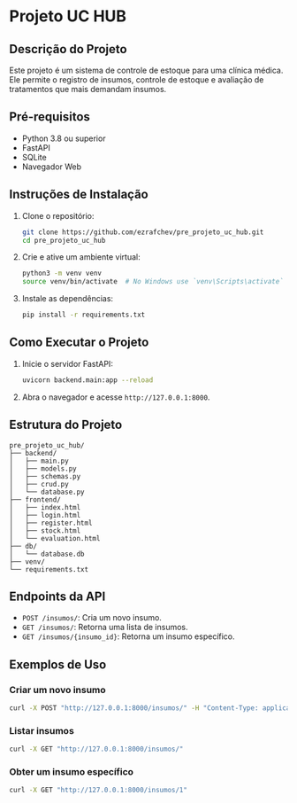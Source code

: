 
# Projeto UC HUB

## Descrição do Projeto
Este projeto é um sistema de controle de estoque para uma clínica médica. Ele permite o registro de insumos, controle de estoque e avaliação de tratamentos que mais demandam insumos.

## Pré-requisitos
- Python 3.8 ou superior
- FastAPI
- SQLite
- Navegador Web

## Instruções de Instalação
1. Clone o repositório:
    ```bash
    git clone https://github.com/ezrafchev/pre_projeto_uc_hub.git
    cd pre_projeto_uc_hub
    ```

2. Crie e ative um ambiente virtual:
    ```bash
    python3 -m venv venv
    source venv/bin/activate  # No Windows use `venv\Scripts\activate`
    ```

3. Instale as dependências:
    ```bash
    pip install -r requirements.txt
    ```

## Como Executar o Projeto
1. Inicie o servidor FastAPI:
    ```bash
    uvicorn backend.main:app --reload
    ```

2. Abra o navegador e acesse `http://127.0.0.1:8000`.

## Estrutura do Projeto
```
pre_projeto_uc_hub/
├── backend/
│   ├── main.py
│   ├── models.py
│   ├── schemas.py
│   ├── crud.py
│   └── database.py
├── frontend/
│   ├── index.html
│   ├── login.html
│   ├── register.html
│   ├── stock.html
│   └── evaluation.html
├── db/
│   └── database.db
├── venv/
└── requirements.txt
```

## Endpoints da API
- `POST /insumos/`: Cria um novo insumo.
- `GET /insumos/`: Retorna uma lista de insumos.
- `GET /insumos/{insumo_id}`: Retorna um insumo específico.

## Exemplos de Uso
### Criar um novo insumo
```bash
curl -X POST "http://127.0.0.1:8000/insumos/" -H "Content-Type: application/json" -d '{"nome": "Insumo A", "quantidade": 10, "preco": 5.99}'
```

### Listar insumos
```bash
curl -X GET "http://127.0.0.1:8000/insumos/"
```

### Obter um insumo específico
```bash
curl -X GET "http://127.0.0.1:8000/insumos/1"
```
